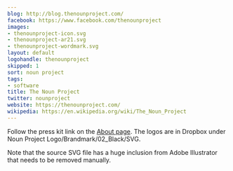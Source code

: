 ```yaml
---
blog: http://blog.thenounproject.com/
facebook: https://www.facebook.com/thenounproject
images:
- thenounproject-icon.svg
- thenounproject-ar21.svg
- thenounproject-wordmark.svg
layout: default
logohandle: thenounproject
skipped: 1
sort: noun project
tags:
- software
title: The Noun Project
twitter: nounproject
website: https://thenounproject.com/
wikipedia: https://en.wikipedia.org/wiki/The_Noun_Project
---
```


Follow the press kit link on the [About page](https://thenounproject.com/about/).  The logos are in Dropbox under Noun Project Logo/Brandmark/02_Black/SVG.

Note that the source SVG file has a huge inclusion from Adobe Illustrator that needs to be removed manually.
